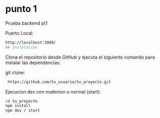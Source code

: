 # punto 1

Prueba backend pt1

Puerto Local: 
```bash
http://localhost:3000/ 
## Instalación
```
Clona el repositorio desde GitHub y ejecuta el siguiente comando para instalar las dependencias:

git clone:
```bash
 https://github.com/tu_usuario/tu_proyecto.git
```
Ejecucion dev con nodemon o normal (start):
```bash
cd tu_proyecto
npm install
npm dev / start
